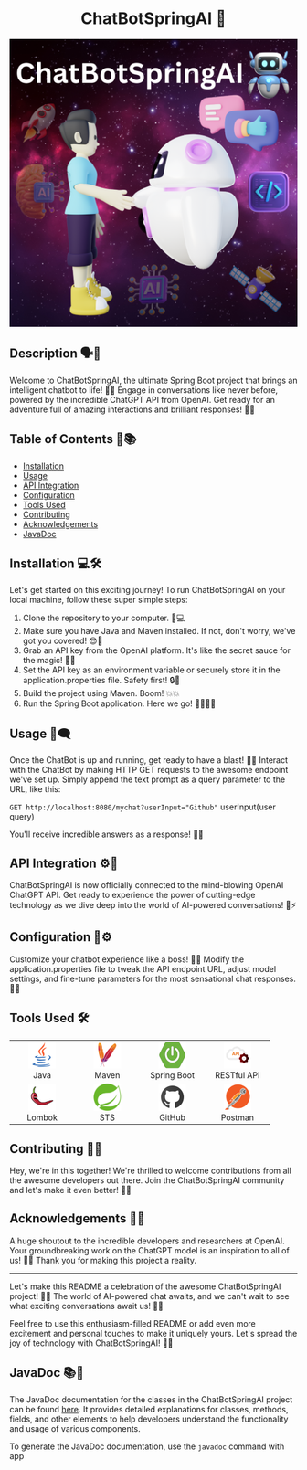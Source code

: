 <h1 align="center">ChatBotSpringAI 🤖</h1>

![Project Logo](images/poster.png)

## Description 🗣️💬

Welcome to ChatBotSpringAI, the ultimate Spring Boot project that brings an intelligent chatbot to life! 🎉🚀 Engage in conversations like never before, powered by the incredible ChatGPT API from OpenAI. Get ready for an adventure full of amazing interactions and brilliant responses! 🌟💬
 
## Table of Contents 📑📚

- [Installation](#installation)
- [Usage](#usage)
- [API Integration](#api-integration)
- [Configuration](#configuration)
- [Tools Used](#tools-used)
- [Contributing](#contributing)
- [Acknowledgements](#acknowledgements)
- [JavaDoc](#javadoc)

## Installation 💻🛠️

Let's get started on this exciting journey! To run ChatBotSpringAI on your local machine, follow these super simple steps:

1. Clone the repository to your computer. 🚀💻
2. Make sure you have Java and Maven installed. If not, don't worry, we've got you covered! 😎🌟
3. Grab an API key from the OpenAI platform. It's like the secret sauce for the magic! 🔑✨
4. Set the API key as an environment variable or securely store it in the application.properties file. Safety first! 🔒🔐
5. Build the project using Maven. Boom! 💥💥
6. Run the Spring Boot application. Here we go! 🏃‍♂️🏃‍♀️

## Usage 🚀🗨️

Once the ChatBot is up and running, get ready to have a blast! 🎉🎉 Interact with the ChatBot by making HTTP GET requests to the awesome endpoint we've set up. Simply append the text prompt as a query parameter to the URL, like this:

``
GET http://localhost:8080/mychat?userInput="Github"
``
userInput(user query)

You'll receive incredible answers as a response! 🤯💬

## API Integration ⚙️🔌

ChatBotSpringAI is now officially connected to the mind-blowing OpenAI ChatGPT API. Get ready to experience the power of cutting-edge technology as we dive deep into the world of AI-powered conversations! 🤖⚡

## Configuration 🔧⚙️

Customize your chatbot experience like a boss! 🎩🎉 Modify the application.properties file to tweak the API endpoint URL, adjust model settings, and fine-tune parameters for the most sensational chat responses. 🌟💬

## Tools Used 🛠️

<table align="center">
  <tr>
    <td align="center" width="100">
      <img src="images/java.png" width="48" height="48" alt="Java" /><br>
      Java
    </td>
    <td align="center" width="100">
      <img src="images/maven.png" width="48" height="48" alt="Maven" /><br>
      Maven
    </td>
    <td align="center" width="100">
      <img src="images/springb.png" width="48" height="48" alt="Spring Boot" /><br>
      Spring Boot
    </td>
    <td align="center" width="100">
      <img src="images/restful.png" width="48" height="48" alt="RESTful API" /><br>
      RESTful API
    </td>
  </tr>
  <tr>
    <td align="center" width="100">
      <img src="images/lambok.png" width="48" height="48" alt="Lombok" /><br>
      Lombok
    </td>
    <td align="center" width="100">
      <img src="images/sts.png" width="48" height="48" alt="Eclipse" /><br>
      STS
    </td>
    <td align="center" width="100">
      <img src="images/github.png" width="48" height="48" alt="GitHub" /><br>
      GitHub
    </td>
    <td align="center" width="100">
      <img src="images/postman.png" width="48" height="48" alt="Postman" /><br>
      Postman
    </td>
  </tr>
</table>

## Contributing 🤝🎉

Hey, we're in this together! We're thrilled to welcome contributions from all the awesome developers out there. Join the ChatBotSpringAI community and let's make it even better! 🙌🤩

## Acknowledgements 🙏🌟

A huge shoutout to the incredible developers and researchers at OpenAI. Your groundbreaking work on the ChatGPT model is an inspiration to all of us! 🌟✨ Thank you for making this project a reality.

---

Let's make this README a celebration of the awesome ChatBotSpringAI project! 🥳🎉 The world of AI-powered chat awaits, and we can't wait to see what exciting conversations await us! 💬💬

Feel free to use this enthusiasm-filled README or add even more excitement and personal touches to make it uniquely yours. Let's spread the joy of technology with ChatBotSpringAI! 🌟🤖

## JavaDoc 📚📖

The JavaDoc documentation for the classes in the ChatBotSpringAI project can be found [here](https://64cd7caa2be4dd65b7df5481--chipper-maamoul-ae7f9b.netlify.app/). It provides detailed explanations for classes, methods, fields, and other elements to help developers understand the functionality and usage of various components.

To generate the JavaDoc documentation, use the `javadoc` command with app
